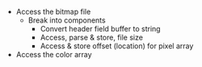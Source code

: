 - Access the bitmap file
  - Break into components
    - Convert header field buffer to string
    - Access, parse & store, file size
    - Access & store offset (location) for pixel array
- Access the color array
